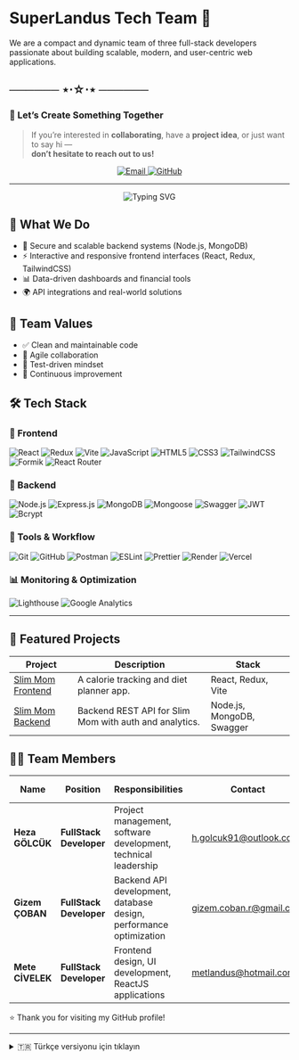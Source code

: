 # SuperLandus Tech Team 🚀

We are a compact and dynamic team of three full-stack developers passionate about building scalable, modern, and user-centric web applications.

## ────── ⋆⋅☆⋅⋆ ──────  
### 🤝 Let’s Create Something Together  

> If you’re interested in **collaborating**, have a **project idea**, or just want to say hi —  
> **don’t hesitate to reach out to us!**

<p align="center">
  <a href="mailto:superlandus@hotmail.com">
    <img src="https://img.shields.io/badge/Email-h.golcuk91%40outlook.com-blue?style=for-the-badge&logo=gmail&logoColor=white" alt="Email" />
  </a>
  <a href="https://github.com/SuperLandus">
    <img src="https://img.shields.io/badge/GitHub-SuperLandus-blue?style=for-the-badge&logo=github&logoColor=white" alt="GitHub" />
  </a>
</p>

---

<p align="center">
  <img src="https://readme-typing-svg.demolab.com?font=Fira+Code&size=24&pause=1000&color=F97316&center=true&vCenter=true&width=435&lines=Drop+us+a+message!+%F0%9F%93%A8" alt="Typing SVG" />
</p>


## 💼 What We Do

- 🔐 Secure and scalable backend systems (Node.js, MongoDB)
- ⚡️ Interactive and responsive frontend interfaces (React, Redux, TailwindCSS)
- 📊 Data-driven dashboards and financial tools
- 🌍 API integrations and real-world solutions

## 🧠 Team Values

- ✅ Clean and maintainable code
- 🤝 Agile collaboration
- 🧪 Test-driven mindset
- 🚀 Continuous improvement

## 🛠️ Tech Stack

### 🔹 Frontend
![React](https://img.shields.io/badge/React-61DAFB?style=flat&logo=react&logoColor=black)
![Redux](https://img.shields.io/badge/Redux-764ABC?style=flat&logo=redux&logoColor=white)
![Vite](https://img.shields.io/badge/Vite-646CFF?style=flat&logo=vite&logoColor=white)
![JavaScript](https://img.shields.io/badge/JavaScript-F7DF1E?style=flat&logo=javascript&logoColor=black)
![HTML5](https://img.shields.io/badge/HTML5-E34F26?style=flat&logo=html5&logoColor=white)
![CSS3](https://img.shields.io/badge/CSS3-1572B6?style=flat&logo=css3&logoColor=white)
![TailwindCSS](https://img.shields.io/badge/TailwindCSS-38B2AC?style=flat&logo=tailwind-css&logoColor=white)
![Formik](https://img.shields.io/badge/Formik-E2E8F0?style=flat&logo=data:image/svg+xml;base64,...&logoColor=black)
![React Router](https://img.shields.io/badge/React_Router-CA4245?style=flat&logo=react-router&logoColor=white)

### 🔸 Backend
![Node.js](https://img.shields.io/badge/Node.js-339933?style=flat&logo=nodedotjs&logoColor=white)
![Express.js](https://img.shields.io/badge/Express.js-000000?style=flat&logo=express&logoColor=white)
![MongoDB](https://img.shields.io/badge/MongoDB-4EA94B?style=flat&logo=mongodb&logoColor=white)
![Mongoose](https://img.shields.io/badge/Mongoose-880000?style=flat)
![Swagger](https://img.shields.io/badge/Swagger-85EA2D?style=flat&logo=swagger&logoColor=black)
![JWT](https://img.shields.io/badge/JWT-000000?style=flat&logo=jsonwebtokens&logoColor=white)
![Bcrypt](https://img.shields.io/badge/Bcrypt-2A2A2A?style=flat)

### 🔧 Tools & Workflow
![Git](https://img.shields.io/badge/Git-F05032?style=flat&logo=git&logoColor=white)
![GitHub](https://img.shields.io/badge/GitHub-181717?style=flat&logo=github&logoColor=white)
![Postman](https://img.shields.io/badge/Postman-FF6C37?style=flat&logo=postman&logoColor=white)
![ESLint](https://img.shields.io/badge/ESLint-4B32C3?style=flat&logo=eslint&logoColor=white)
![Prettier](https://img.shields.io/badge/Prettier-F7B93E?style=flat&logo=prettier&logoColor=black)
![Render](https://img.shields.io/badge/Render-46E3B7?style=flat&logo=render&logoColor=black)
![Vercel](https://img.shields.io/badge/Vercel-000000?style=flat&logo=vercel&logoColor=white)

### 📊 Monitoring & Optimization
![Lighthouse](https://img.shields.io/badge/Lighthouse-2066F3?style=flat&logo=lighthouse&logoColor=white)
![Google Analytics](https://img.shields.io/badge/Analytics-E37400?style=flat&logo=google-analytics&logoColor=white)

---

## 🚀 Featured Projects

| Project | Description | Stack |
|--------|-------------|--------|
| [Slim Mom Frontend](https://github.com/SuperLandus/Slim-Mom-Frontend) | A calorie tracking and diet planner app. | React, Redux, Vite |
| [Slim Mom Backend](https://github.com/SuperLandus/Slim-Mom-Backend) | Backend REST API for Slim Mom with auth and analytics. | Node.js, MongoDB, Swagger |

## 👨‍💻 Team Members

| **Name**        | **Position**        | **Responsibilities**                             | **Contact**              | **GitHub Profile**       |
|-----------------|---------------------|-------------------------------------------------|---------------------------|--------------------------|
| **Heza GÖLCÜK** | **FullStack Developer** | Project management, software development, technical leadership | [h.golcuk91@outlook.com](mailto:h.golcuk91@outlook.com) | [Heza's GitHub](https://github.com/Hezaarfenn) |
| **Gizem ÇOBAN** | **FullStack Developer** | Backend API development, database design, performance optimization | [gizem.coban.r@gmail.com](mailto:gizem.coban.r@gmail.com) | [Gizem's GitHub](https://github.com/gizemcobannnn) |
| **Mete CİVELEK**| **FullStack Developer** | Frontend design, UI development, ReactJS applications | [metlandus@hotmail.com.tr](mailto:metlandus@hotmail.com.tr) | [Mete's GitHub](https://github.com/metlandus) |

⭐️ Thank you for visiting my GitHub profile!

---

<details>
  <summary>🇹🇷 Türkçe versiyonu için tıklayın</summary>

## SuperLandus Tech Ekibi 🚀

Modern, ölçeklenebilir ve kullanıcı odaklı web uygulamaları geliştiren üç kişilik dinamik bir yazılım ekibiyiz.

## ────── ⋆⋅☆⋅⋆ ──────  
### 🤝 Birlikte Bir Şeyler Yaratalım    

> Eğer bir **iş birliği**, **proje fikri** ya da sadece selam vermek istiyorsan —  
> **bizimle iletişime geçmekten çekinme!**

<p align="center">
  <a href="mailto:superlandus@hotmail.com">
    <img src="https://img.shields.io/badge/Email-h.golcuk91%40outlook.com-blue?style=for-the-badge&logo=gmail&logoColor=white" alt="Email" />
  </a>
  <a href="https://github.com/SuperLandus">
    <img src="https://img.shields.io/badge/GitHub-SuperLandus-black?style=for-the-badge&logo=github&logoColor=white" alt="GitHub" />
  </a>
</p>

---

<p align="center">
  <img src="https://readme-typing-svg.demolab.com?font=Fira+Code&size=24&pause=1000&color=F97316&center=true&vCenter=true&width=435&lines=Bize+ula%C5%9F%C4%B1n!+%F0%9F%93%A8" alt="Typing SVG" />
</p>


### 💼 Ne Yapıyoruz?

- 🔐 Güvenli ve ölçeklenebilir backend sistemleri (Node.js, MongoDB)
- ⚡️ Etkileşimli ve duyarlı arayüzler (React, Redux, TailwindCSS)
- 📊 Veri odaklı paneller ve finansal araçlar
- 🌍 API entegrasyonları ve gerçek dünya çözümleri

### 🧠 Ekip Değerlerimiz

- ✅ Temiz ve sürdürülebilir kod
- 🤝 Takım içi etkili iletişim
- 🧪 Test odaklı geliştirme
- 🚀 Sürekli öğrenme ve gelişim

## 🛠️ Teknoloji Yığını

### 🔹 Frontend
![React](https://img.shields.io/badge/React-61DAFB?style=flat&logo=react&logoColor=black)
![Redux](https://img.shields.io/badge/Redux-764ABC?style=flat&logo=redux&logoColor=white)
![Vite](https://img.shields.io/badge/Vite-646CFF?style=flat&logo=vite&logoColor=white)
![JavaScript](https://img.shields.io/badge/JavaScript-F7DF1E?style=flat&logo=javascript&logoColor=black)
![HTML5](https://img.shields.io/badge/HTML5-E34F26?style=flat&logo=html5&logoColor=white)
![CSS3](https://img.shields.io/badge/CSS3-1572B6?style=flat&logo=css3&logoColor=white)
![TailwindCSS](https://img.shields.io/badge/TailwindCSS-38B2AC?style=flat&logo=tailwind-css&logoColor=white)
![Formik](https://img.shields.io/badge/Formik-E2E8F0?style=flat&logo=data:image/svg+xml;base64,...&logoColor=black)
![React Router](https://img.shields.io/badge/React_Router-CA4245?style=flat&logo=react-router&logoColor=white)

### 🔸 Backend
![Node.js](https://img.shields.io/badge/Node.js-339933?style=flat&logo=nodedotjs&logoColor=white)
![Express.js](https://img.shields.io/badge/Express.js-000000?style=flat&logo=express&logoColor=white)
![MongoDB](https://img.shields.io/badge/MongoDB-4EA94B?style=flat&logo=mongodb&logoColor=white)
![Mongoose](https://img.shields.io/badge/Mongoose-880000?style=flat)
![Swagger](https://img.shields.io/badge/Swagger-85EA2D?style=flat&logo=swagger&logoColor=black)
![JWT](https://img.shields.io/badge/JWT-000000?style=flat&logo=jsonwebtokens&logoColor=white)
![Bcrypt](https://img.shields.io/badge/Bcrypt-2A2A2A?style=flat)

### 🔧 Araçlar & Çalışma Süreci
![Git](https://img.shields.io/badge/Git-F05032?style=flat&logo=git&logoColor=white)
![GitHub](https://img.shields.io/badge/GitHub-181717?style=flat&logo=github&logoColor=white)
![Postman](https://img.shields.io/badge/Postman-FF6C37?style=flat&logo=postman&logoColor=white)
![ESLint](https://img.shields.io/badge/ESLint-4B32C3?style=flat&logo=eslint&logoColor=white)
![Prettier](https://img.shields.io/badge/Prettier-F7B93E?style=flat&logo=prettier&logoColor=black)
![Render](https://img.shields.io/badge/Render-46E3B7?style=flat&logo=render&logoColor=black)
![Vercel](https://img.shields.io/badge/Vercel-000000?style=flat&logo=vercel&logoColor=white)

### 📊 İzleme & Optimizasyon
![Lighthouse](https://img.shields.io/badge/Lighthouse-2066F3?style=flat&logo=lighthouse&logoColor=white)
![Google Analytics](https://img.shields.io/badge/Analytics-E37400?style=flat&logo=google-analytics&logoColor=white)

### 🚀 Öne Çıkan Projeler

| Proje | Açıklama | Teknolojiler |
|--------|-------------|--------|
| [Slim Mom Frontend](https://github.com/SuperLandus/Slim-Mom-Frontend) | Kalori takibi ve diyet planlayıcısı. | React, Redux, Vite |
| [Slim Mom Backend](https://github.com/SuperLandus/Slim-Mom-Backend) | Kullanıcı girişi ve veri analizine sahip REST API. | Node.js, MongoDB, Swagger |

### 👨‍💻 Ekip Üyeleri

| **Adı Soyadı**  | **Pozisyon**        | **Sorumluluklar**                               | **İletişim**              | **GitHub Profili**       |
|-----------------|---------------------|-------------------------------------------------|---------------------------|--------------------------|
| **Heza GÖLCÜK** | **FullStack Developer** | Proje yönetimi, yazılım geliştirme, teknik liderlik | [h.golcuk91@outlook.com](mailto:h.golcuk91@outlook.com) | [Heza's GitHub](https://github.com/Hezaarfenn) |
| **Gizem ÇOBAN** | **FullStack Developer** | Backend API geliştirme, veritabanı tasarımı, performans optimizasyonu | [gizem.coban.r@gmail.com](mailto:gizem.coban.r@gmail.com) | [Gizem's GitHub](https://github.com/gizemcobannnn) |
| **Mete CİVELEK**| **FullStack Developer** | Frontend tasarımı, kullanıcı arayüzü geliştirme, ReactJS uygulamaları | [metlandus@hotmail.com.tr](mailto:metlandus@hotmail.com.tr) | [Mete's GitHub](https://github.com/metlandus) |

⭐️ GitHub profilimi ziyaret ettiğiniz için teşekkürler!

</details>
